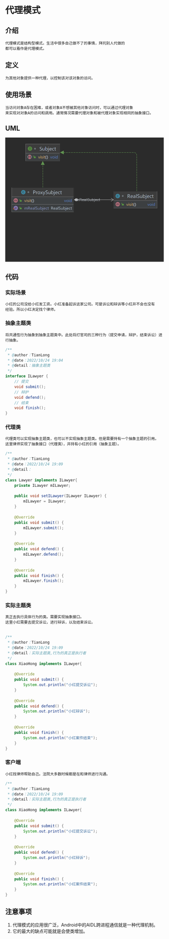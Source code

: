 # 代理模式
## 介绍
    代理模式是结构型模式。生活中很多自己做不了的事情，拜托别人代做的
    都可以看作是代理模式。
## 定义   
    为其他对象提供一种代理，以控制该对该对象的访问。
## 使用场景
    当访问对象A存在困难，或者对象A不想被其他对象访问时，可以通过代理对象
    来实现对对象A的访问和调用。通常情况需要代理对象和被代理对象实现相同的抽象接口。
## UML
![](代理模式.png)
## 代码
### 实际场景
    小红的公司没给小红发工资。小红准备起诉这家公司。可是诉讼和辩诉等小红并不会也没有
    经验。所以小红决定找个律师。
### 抽象主题类
    将共通性行为抽象到抽象主题类中。此处将打官司的三种行为（提交申请，辩护，结束诉讼）进行抽象。
```java
/**
 * @author：TianLong
 * @date：2022/10/24 19:04
 * @detail：抽象主题类
 */
interface ILawyer {
    // 提交
    void submit();
    // 辩护
    void defend();
    // 结束
    void finish();
}
```
### 代理类
    代理类可以实现抽象主题类，也可以不实现抽象主题类。但是需要持有一个抽象主题的引用。
    这里律师实现了抽象接口（代理类），并持有小红的引用（抽象主题）。
```java
/**
 * @author：TianLong
 * @date：2022/10/24 19:09
 * @detail：
 */
class Lawyer implements ILawyer{
    private ILawyer mILawyer;

    public void setILawyer(ILawyer ILawyer) {
        mILawyer = ILawyer;
    }

    @Override
    public void submit() {
        mILawyer.submit();
    }

    @Override
    public void defend() {
        mILawyer.defend();
    }

    @Override
    public void finish() {
        mILawyer.finish();
    }
}
```
### 实际主题类
    真正去执行具体行为的类。需要实现抽象接口。
    这里小红需要去提交诉讼，进行辩诉，以及结束诉讼。
```java

/**
 * @author：TianLong
 * @date：2022/10/24 19:09
 * @detail：实际主题类,行为的真正是执行者
 */
class XiaoHong implements ILawyer{

    @Override
    public void submit() {
        System.out.println("小红提交诉讼");
    }

    @Override
    public void defend() {
        System.out.println("小红辩诉");
    }

    @Override
    public void finish() {
        System.out.println("小红案件结束");
    }
}
```
### 客户端
    小红找律师帮助自己。法院大多数时候都是在和律师进行沟通。
```java
/**
 * @author：TianLong
 * @date：2022/10/24 19:09
 * @detail：实际主题类,行为的真正是执行者
 */
class XiaoHong implements ILawyer{

    @Override
    public void submit() {
        System.out.println("小红提交诉讼");
    }

    @Override
    public void defend() {
        System.out.println("小红辩诉");
    }

    @Override
    public void finish() {
        System.out.println("小红案件结束");
    }
}
```
## 注意事项
1. 代理模式的应用很广泛，Android中的AIDL跨进程通信就是一种代理机制。
2. 它的最大的缺点可能就是会使类增加。